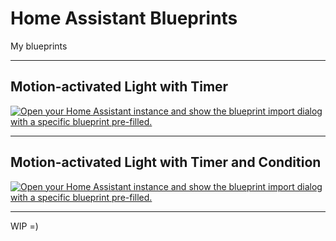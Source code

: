 # Home Assistant Blueprints

My blueprints

---

## Motion-activated Light with Timer

[![Open your Home Assistant instance and show the blueprint import dialog with a specific blueprint pre-filled.](https://my.home-assistant.io/badges/blueprint_import.svg)](https://my.home-assistant.io/redirect/blueprint_import/?blueprint_url=https%3A%2F%2Fgithub.com%2FDmitriySafronov%2Fhome-assistant_blueprints%2Fblob%2Fmaster%2Fautomation%2Fmotion_light_timer.yaml)

---

## Motion-activated Light with Timer and Condition
[![Open your Home Assistant instance and show the blueprint import dialog with a specific blueprint pre-filled.](https://my.home-assistant.io/badges/blueprint_import.svg)](https://my.home-assistant.io/redirect/blueprint_import/?blueprint_url=https%3A%2F%2Fgithub.com%2FDmitriySafronov%2Fhome-assistant_blueprints%2Fblob%2Fmaster%2Fautomation%2Fmotion_light_timer_condition.yaml)

---

WIP =)
